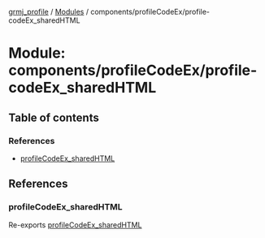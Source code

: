 [grmj_profile](../README.md) / [Modules](../modules.md) / components/profileCodeEx/profile-codeEx\_sharedHTML

# Module: components/profileCodeEx/profile-codeEx\_sharedHTML

## Table of contents

### References

- [profileCodeEx\_sharedHTML](components_profileCodeEx_profile_codeEx_sharedHTML-1.md#profilecodeex_sharedhtml)

## References

### profileCodeEx\_sharedHTML

Re-exports [profileCodeEx_sharedHTML](../interfaces/interfaces_interfaces.profileCodeEx_sharedHTML.md)

